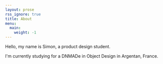```yaml
---
layout: prose
rss_ignore: true
title: About
menu:
  main:
    weight: -1
---
```


Hello, my name is Simon, a product design student.

I'm currently studying for a DNMADe in Object Design in Argentan, France.

